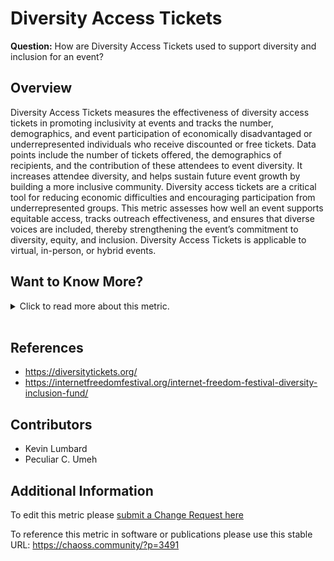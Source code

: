 # Diversity Access Tickets

**Question:** How are Diversity Access Tickets used to support diversity and inclusion for an event?

## Overview

Diversity Access Tickets measures the effectiveness of diversity access tickets in promoting inclusivity at events and tracks the number, demographics, and event participation of economically disadvantaged or underrepresented individuals who receive discounted or free tickets. Data points include the number of tickets offered, the demographics of recipients, and the contribution of these attendees to event diversity. It increases attendee diversity, and helps sustain future event growth by building a more inclusive community. Diversity access tickets are a critical tool for reducing economic difficulties and encouraging participation from underrepresented groups. This metric assesses how well an event supports equitable access, tracks outreach effectiveness, and ensures that diverse voices are included, thereby strengthening the event’s commitment to diversity, equity, and inclusion.  Diversity Access Tickets is applicable to virtual, in-person, or hybrid events.

## Want to Know More?

<span markdown="1"><details><summary>Click to read more about this metric.</summary>

### Data Collection Strategies

**Observe website for availability and pricing of diversity access tickets:**

*   How many different diversity access tickets are available?
*   What are the different types of diversity access tickets provided?
*   What are the criteria for qualifying for a diversity access ticket?
*   What is the price difference between regular and diversity access tickets?
*   Are regular attendees encouraged to sponsor diversity access tickets?
*   Are sponsors of diversity access tickets named?
*   Are numbers of diversity access tickets provided from previous conferences displayed on an event websited?

**Interview organizers:**

*   How were the diversity access tickets allocated?
*   How many diversity access tickets are available?
*   What were the different types of diversity access tickets provided?
*   What are the criteria for qualifying for a diversity access ticket?
*   How many attendees used diversity access tickets?
*   Where did you advertise diversity access tickets?
*   If any, who sponsored diversity access tickets?

**Survey participants about perception of diversity access tickets:**

*   Likert scale \[1-x] item: The availability of discounted student \[replace with whatever group was invited] tickets was effective in increasing participation of students \[or other group].
*   True/False item: I was aware that \[this event] provided diversity access tickets.
*   True/False/Don't Know item: I qualified for a diversity access ticket.
*   True/False item: A diversity access ticket enabled me to attend \[this event].

**Track attendance numbers based on diversity access tickets:**

*   Count use of different discount codes to track outreach effectiveness and which groups make use of the diversity access tickets. This does require a conference registration system that tracks the use of discount codes.
*   Count how many diversity access tickets were sold or given out and compare this to how many participants with those tickets sign-in at the event.

</details></span><br>

## References

*   <https://diversitytickets.org/>
*   <https://internetfreedomfestival.org/internet-freedom-festival-diversity-inclusion-fund/>

## Contributors

*   Kevin Lumbard
*   Peculiar C. Umeh

## Additional Information

To edit this metric please [submit a Change Request here](https://github.com/chaoss/wg-dei/blob/main/focus-areas/event-diversity/diversity-access-tickets.md)

To reference this metric in software or publications please use this stable URL: <https://chaoss.community/?p=3491>

<!-- # For groupings in the knowledge base
Context tags: Event
Keyword tags: students, university, free tickets, accessibility, URM, under-represented, under represented, minority, marginalized
-->
